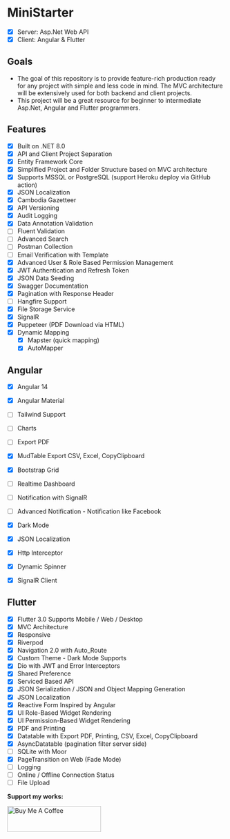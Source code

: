 # MiniStarter
 - [x] Server: Asp.Net Web API
 - [x] Client: Angular & Flutter

## Goals

- The goal of this repository is to provide feature-rich production ready for any project with simple and less code in mind. The MVC architecture will be extensively used for both backend and client projects. 
- This project will be a great resource for beginner to intermediate Asp.Net, Angular and Flutter programmers.


## Features

- [x] Built on .NET 8.0
- [x] API and Client Project Separation
- [x] Entity Framework Core
- [x] Simplified Project and Folder Structure based on MVC architecture
- [x] Supports MSSQL or PostgreSQL (support Heroku deploy via GitHub action)
- [x] JSON Localization
- [x] Cambodia Gazetteer
- [X] API Versioning
- [x] Audit Logging
- [x] Data Annotation Validation
- [ ] Fluent Validation
- [ ] Advanced Search
- [ ] Postman Collection
- [ ] Email Verification with Template
- [x] Advanced User & Role Based Permission Management
- [x] JWT Authentication and Refresh Token
- [x] JSON Data Seeding
- [x] Swagger Documentation
- [x] Pagination with Response Header
- [ ] Hangfire Support
- [x] File Storage Service
- [x] SignalR
- [x] Puppeteer (PDF Download via HTML)
- [x] Dynamic Mapping
  - [x] Mapster (quick mapping) 
  - [x] AutoMapper

## Angular 
- [x] Angular 14
- [x] Angular Material
- [ ] Tailwind Support
- [ ] Charts
- [ ] Export PDF
- [x] MudTable Export CSV, Excel, CopyClipboard
- [x] Bootstrap Grid
- [ ] Realtime Dashboard
- [ ] Notification with SignalR
- [ ] Advanced Notification - Notification like Facebook
- [x] Dark Mode
- [x] JSON Localization
- [x] Http Interceptor
- [x] Dynamic Spinner
- [x] SignalR Client


## Flutter 
- [x] Flutter 3.0 Supports Mobile / Web / Desktop
- [x] MVC Architecture
- [x] Responsive
- [x] Riverpod
- [x] Navigation 2.0 with Auto_Route
- [x] Custom Theme - Dark Mode Supports
- [x] Dio with JWT and Error Interceptors
- [x] Shared Preference
- [x] Serviced Based API
- [x] JSON Serialization / JSON and Object Mapping Generation
- [x] JSON Localization
- [x] Reactive Form Inspired by Angular
- [x] UI Role-Based Widget Rendering
- [x] UI Permission-Based Widget Rendering
- [x] PDF and Printing
- [x] Datatable with Export PDF, Printing, CSV, Excel, CopyClipboard
- [x] AsyncDatatable (pagination filter server side)
- [ ] SQLite with Moor
- [x] PageTransition on Web (Fade Mode)
- [ ] Logging
- [ ] Online / Offline Connection Status
- [ ] File Upload

**Support my works:**

<a href="https://www.buymeacoffee.com/chhinsras" target="_blank"><img src="https://cdn.buymeacoffee.com/buttons/v2/default-yellow.png" alt="Buy Me A Coffee" style="height: 60px !important;width: 217px !important;" ></a>
